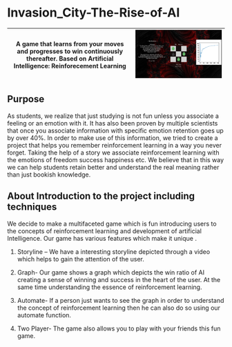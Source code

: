 # Invasion_City-The-Rise-of-AI

| A game that learns from your moves and progresses to win continuously thereafter. Based on Artificial Intelligence: Reinforecement Learning  | ![Widget](https://github.com/Avr13/Invasion_City-The-Rise-of-AI/blob/main/Game%20Screenshot.png)   |
|---|---|

## Purpose
As students, we realize that just studying is not fun unless you associate a feeling
or an emotion with it. It has also been proven by multiple scientists that once you
associate information with specific emotion retention goes up by over 40%. In
order to make use of this information, we tried to create a project that helps you
remember reinforcement learning in a way you never forget. Taking the help of
a story we associate reinforcement learning with the emotions of freedom success
happiness etc. We believe that in this way we can help students retain better and
understand the real meaning rather than just bookish knowledge.

## About Introduction to the project including techniques
We decide to make a multifaceted game which is fun introducing users to the
concepts of reinforcement learning and development of artificial Intelligence.
Our game has various features which make it unique .

1. Storyline – We have a interesting storyline depicted through a video which
helps to gain the attention of the user.

2. Graph- Our game shows a graph which depicts the win ratio of AI creating a
sense of winning and success in the heart of the user. At the same time
understanding the essence of reinforcement learning.

3. Automate- If a person just wants to see the graph in order to understand the
concept of reinforcement learning then he can also do so using our automate
function.

4. Two Player- The game also allows you to play with your friends this fun game.
